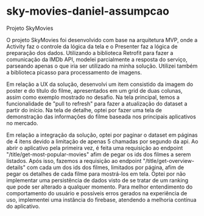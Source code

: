 # sky-movies-daniel-assumpcao

Projeto SkyMovies

O projeto SkyMovies foi desenvolvido com base na arquitetura MVP, onde a Activity faz o controle da lógica da tela e o Presenter faz a lógica de preparação dos dados.
Utilizando a biblioteca Retrofit para fazer a comunicação da IMDb API, modelei parcialmente a resposta do serviço, parseando apenas o que iria ser utilizado na minha solução. 
Utilizei também a biblioteca picasso para processamento de imagens.

Em relação a UX da solução, desenvolvi um item consistido da imagem do poster e do título do filme, apresentados em um grid de duas colunas, assim como exemplo mostrado no desafio.
Na tela principal, temos a funcionalidade de "pull to refresh" para fazer a atualização do dataset a partir do início.
Na tela de detalhe, optei por fazer uma tela de demonstração das informações do filme baseada nos principais aplicativos no mercado.

Em relação a integração da solução, optei por paginar o dataset em páginas de 4 itens devido a limitação de apenas 5 chamadas por segundo da api. 
Ao abrir o aplicativo pela primeira vez, é feita uma requisição ao endpoint "/title/get-most-popular-movies" afim de pegar os ids dos filmes a serem listados. 
Após isso, fazemos a requisição ao endpoint "/title/get-overview-details" com cada um dos ids dos filmes, limitados por página, afim de pegar os detalhes de cada filme para mostrá-los em tela.
Optei por não implementar uma persistência de dados visto de se tratar de um ranking que pode ser alterado a qualquer momento.
Para melhor entendimento do comportamento do usuário e possíveis erros gerados na experiência de uso, implementei uma instância do firebase, atendendo a melhoria contínua do aplicativo. 
